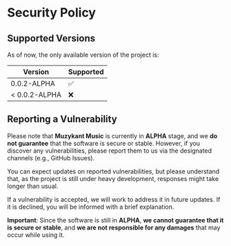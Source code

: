 # Security Policy

## Supported Versions

As of now, the only available version of the project is:

| Version         | Supported          |
| --------------- | ------------------ |
| 0.0.2-ALPHA     | :white_check_mark: |
| < 0.0.2-ALPHA   | :x:                |

## Reporting a Vulnerability

Please note that **Muzykant Music** is currently in **ALPHA** stage, and we **do not guarantee** that the software is secure or stable. However, if you discover any vulnerabilities, please report them to us via the designated channels (e.g., GitHub Issues).

You can expect updates on reported vulnerabilities, but please understand that, as the project is still under heavy development, responses might take longer than usual.

If a vulnerability is accepted, we will work to address it in future updates. If it is declined, you will be informed with a brief explanation.

**Important**: Since the software is still in **ALPHA**, **we cannot guarantee that it is secure or stable**, and **we are not responsible for any damages** that may occur while using it.

